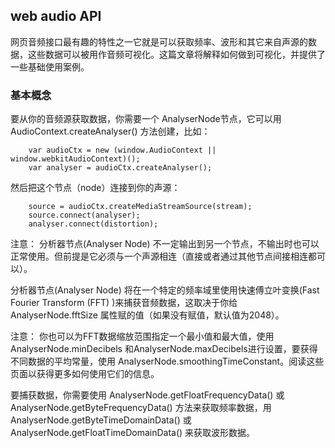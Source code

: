 ## web audio API

网页音频接口最有趣的特性之一它就是可以获取频率、波形和其它来自声源的数据，这些数据可以被用作音频可视化。这篇文章将解释如何做到可视化，并提供了一些基础使用案例。


### 基本概念

要从你的音频源获取数据，你需要一个 AnalyserNode节点，它可以用 AudioContext.createAnalyser() 方法创建，比如：

```
    var audioCtx = new (window.AudioContext || window.webkitAudioContext)();
    var analyser = audioCtx.createAnalyser();
```

然后把这个节点（node）连接到你的声源：

```
    source = audioCtx.createMediaStreamSource(stream);
    source.connect(analyser);
    analyser.connect(distortion);
```

<p bgcolor ="#fff3d4">注意： 分析器节点(Analyser Node) 不一定输出到另一个节点，不输出时也可以正常使用。但前提是它必须与一个声源相连（直接或者通过其他节点间接相连都可以）。</p>

分析器节点(Analyser Node) 将在一个特定的频率域里使用快速傅立叶变换(Fast Fourier Transform (FFT) )来捕获音频数据，这取决于你给 AnalyserNode.fftSize 属性赋的值（如果没有赋值，默认值为2048）。

<p>注意： 你也可以为FFT数据缩放范围指定一个最小值和最大值，使用AnalyserNode.minDecibels 和AnalyserNode.maxDecibels进行设置，要获得不同数据的平均常量，使用 AnalyserNode.smoothingTimeConstant。阅读这些页面以获得更多如何使用它们的信息。</p>

要捕获数据，你需要使用 AnalyserNode.getFloatFrequencyData() 或 AnalyserNode.getByteFrequencyData() 方法来获取频率数据，用 AnalyserNode.getByteTimeDomainData() 或 AnalyserNode.getFloatTimeDomainData() 来获取波形数据。


